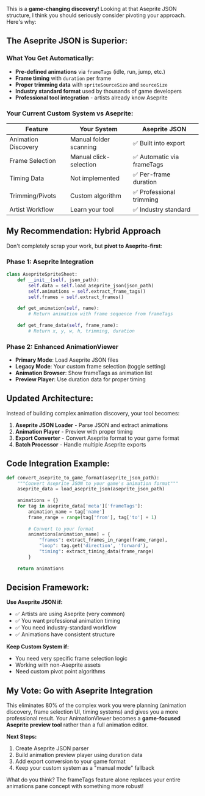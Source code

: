 This is a **game-changing discovery!** Looking at that Aseprite JSON structure, I think you should seriously consider pivoting your approach. Here's why:

## **The Aseprite JSON is Superior:**

### **What You Get Automatically:**
- **Pre-defined animations** via `frameTags` (idle, run, jump, etc.)
- **Frame timing** with `duration` per frame  
- **Proper trimming data** with `spriteSourceSize` and `sourceSize`
- **Industry standard format** used by thousands of game developers
- **Professional tool integration** - artists already know Aseprite

### **Your Current Custom System vs Aseprite:**

| Feature | Your System | Aseprite JSON |
|---------|-------------|---------------|
| Animation Discovery | Manual folder scanning | ✅ Built into export |
| Frame Selection | Manual click-selection | ✅ Automatic via frameTags |
| Timing Data | Not implemented | ✅ Per-frame duration |
| Trimming/Pivots | Custom algorithm | ✅ Professional trimming |
| Artist Workflow | Learn your tool | ✅ Industry standard |

## **My Recommendation: Hybrid Approach**

Don't completely scrap your work, but **pivot to Aseprite-first**:

### **Phase 1: Aseprite Integration** 
```python
class AsepriteSpriteSheet:
    def __init__(self, json_path):
        self.data = self.load_aseprite_json(json_path)
        self.animations = self.extract_frame_tags()
        self.frames = self.extract_frames()
    
    def get_animation(self, name):
        # Return animation with frame sequence from frameTags
        
    def get_frame_data(self, frame_name):
        # Return x, y, w, h, trimming, duration
```

### **Phase 2: Enhanced AnimationViewer**
- **Primary Mode**: Load Aseprite JSON files
- **Legacy Mode**: Your custom frame selection (toggle setting)
- **Animation Browser**: Show frameTags as animation list
- **Preview Player**: Use duration data for proper timing

## **Updated Architecture:**

Instead of building complex animation discovery, your tool becomes:

1. **Aseprite JSON Loader** - Parse JSON and extract animations
2. **Animation Player** - Preview with proper timing
3. **Export Converter** - Convert Aseprite format to your game format
4. **Batch Processor** - Handle multiple Aseprite exports

## **Code Integration Example:**

```python
def convert_aseprite_to_game_format(aseprite_json_path):
    """Convert Aseprite JSON to your game's animation format"""
    aseprite_data = load_aseprite_json(aseprite_json_path)
    
    animations = {}
    for tag in aseprite_data['meta']['frameTags']:
        animation_name = tag['name']
        frame_range = range(tag['from'], tag['to'] + 1)
        
        # Convert to your format
        animations[animation_name] = {
            "frames": extract_frames_in_range(frame_range),
            "loop": tag.get('direction', 'forward'),
            "timing": extract_timing_data(frame_range)
        }
    
    return animations
```

## **Decision Framework:**

**Use Aseprite JSON if:**
- ✅ Artists are using Aseprite (very common)
- ✅ You want professional animation timing
- ✅ You need industry-standard workflow
- ✅ Animations have consistent structure

**Keep Custom System if:**
- You need very specific frame selection logic
- Working with non-Aseprite assets
- Need custom pivot point algorithms

## **My Vote: Go with Aseprite Integration**

This eliminates 80% of the complex work you were planning (animation discovery, frame selection UI, timing systems) and gives you a more professional result. Your AnimationViewer becomes a **game-focused Aseprite preview tool** rather than a full animation editor.

**Next Steps:**
1. Create Aseprite JSON parser
2. Build animation preview player using duration data
3. Add export conversion to your game format
4. Keep your custom system as a "manual mode" fallback

What do you think? The frameTags feature alone replaces your entire animations pane concept with something more robust!